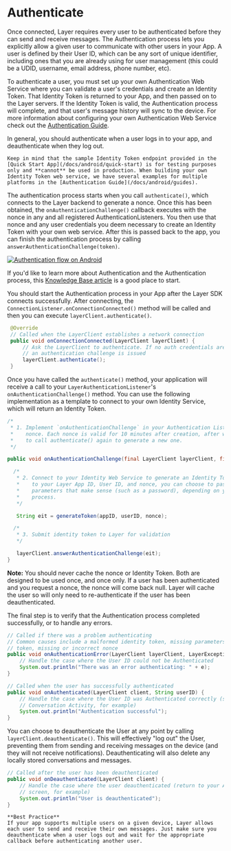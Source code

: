 # Authenticate

Once connected, Layer requires every user to be authenticated before they can send and receive messages. The Authentication process lets you explicitly allow a given user to communicate with other users in your App. A user is defined by their User ID, which can be any sort of unique identifier, including ones that you are already using for user management (this could be a UDID, username, email address, phone number, etc).

To authenticate a user, you must set up your own Authentication Web Service where you can validate a user's credentials and create an Identity Token. That Identity Token is returned to your App, and then passed on to the Layer servers. If the Identity Token is valid, the Authentication process will complete, and that user's message history will sync to the device. For more information about configuring your own Authentication Web Service check out the [Authentication Guide](/docs/android/guides).

In general, you should authenticate when a user logs in to your app, and deauthenticate when they log out.

```emphasis
Keep in mind that the sample Identity Token endpoint provided in the [Quick Start App](/docs/android/quick-start) is for testing purposes only and **cannot** be used in production. When building your own Identity Token web service, we have several examples for multiple platforms in the [Authentication Guide](/docs/android/guides).
```

The authentication process starts when you call `authenticate()`, which connects to the Layer backend to generate a nonce. Once this has been obtained, the `onAuthenticationChallenge()` callback executes with the nonce in any and all registered AuthenticationListeners. You then use that nonce and any user credentials you deem necessary to create an Identity Token with your own web service. After this is passed back to the app, you can finish the authentication process by calling `answerAuthenticationChallenge(token)`.

<a href="https://s3.amazonaws.com/static.layer.com/web/docs/android_auth.png" target="_blank"><img src="https://s3.amazonaws.com/static.layer.com/web/docs/android_auth.png" alt="Authentication flow on Android"></a>


If you'd like to learn more about Authentication and the Authentication process, this [Knowledge Base article](https://support.layer.com/hc/en-us/articles/204225940-How-does-Authentication-work-) is a good place to start.

You should start the Authentication process in your App after the Layer SDK connects successfully. After connecting, the `ConnectionListener.onConnectionConnected()` method will be called and then you can execute `layerClient.authenticate()`.


```java
 @Override
 // Called when the LayerClient establishes a network connection
 public void onConnectionConnected(LayerClient layerClient) {
     // Ask the LayerClient to authenticate. If no auth credentials are present,
     // an authentication challenge is issued
     layerClient.authenticate();
 }
```

Once you have called the `authenticate()` method, your application will receive a call to your `LayerAuthenticationListener`'s `onAuthenticationChallenge()` method. You can use the following implementation as a template to connect to your own Identity Service, which will return an Identity Token.

```java
/*
 * 1. Implement `onAuthenticationChallenge` in your Authentication Listener to acquire a
 *    nonce. Each nonce is valid for 10 minutes after creation, after which you will have
 *    to call authenticate() again to generate a new one.
 */

public void onAuthenticationChallenge(final LayerClient layerClient, final String nonce) {

  /*
   * 2. Connect to your Identity Web Service to generate an Identity Token. In addition
   *    to your Layer App ID, User ID, and nonce, you can choose to pass in any other
   *    parameters that make sense (such as a password), depending on your App's login
   *    process.
   */

   String eit = generateToken(appID, userID, nonce);

  /*
   * 3. Submit identity token to Layer for validation
   */

   layerClient.answerAuthenticationChallenge(eit);
}
```

<b>Note:</b> You should never cache the nonce or Identity Token. Both are designed to be used once, and once only. If a user has been authenticated and you request a nonce, the nonce will come back null. Layer will cache the user so will only need to re-authenticate if the user has been deauthenticated.


The final step is to verify that the Authentication process completed successfully, or to handle any errors.

```java
// Called if there was a problem authenticating
// Common causes include a malformed identity token, missing parameters in the identity
// token, missing or incorrect nonce
public void onAuthenticationError(LayerClient layerClient, LayerException e) {
    // Handle the case where the User ID could not be Authenticated
    System.out.println("There was an error authenticating: " + e);
}

// Called when the user has successfully authenticated
public void onAuthenticated(LayerClient client, String userID) {
    // Handle the case where the User ID was Authenticated correctly (start the
    // Conversation Activity, for example)
    System.out.println("Authentication successful");
}
```

You can choose to deauthenticate the User at any point by calling `layerClient.deauthenticate()`. This will effectively "log out" the User, preventing them from sending and receiving messages on the device (and they will not receive notifications). Deauthenticating will also delete any locally stored conversations and messages.

```java
// Called after the user has been deauthenticated
public void onDeauthenticated(LayerClient client) {
    // Handle the case where the user deauthenticated (return to your App's login
    // screen, for example)
    System.out.println("User is deauthenticated");
}
```

```emphasis
**Best Practice**
If your app supports multiple users on a given device, Layer allows each user to send and receive their own messages. Just make sure you deauthenticate when a user logs out and wait for the appropriate callback before authenticating another user.
```
